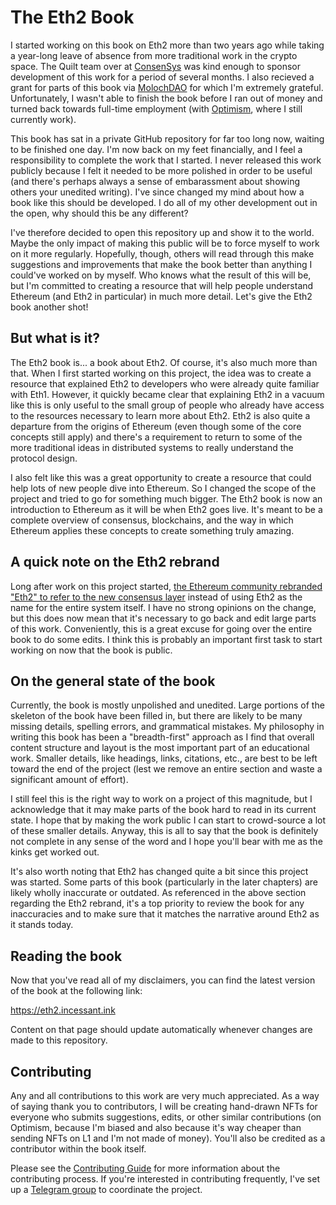 # The Eth2 Book

I started working on this book on Eth2 more than two years ago while taking a year-long leave of absence from more traditional work in the crypto space.
The Quilt team over at [ConsenSys](https://consensys.net/) was kind enough to sponsor development of this work for a period of several months.
I also recieved a grant for parts of this book via [MolochDAO](https://molochdao.com/) for which I'm extremely grateful.
Unfortunately, I wasn't able to finish the book before I ran out of money and turned back towards full-time employment (with [Optimism](https://www.optimism.io/), where I still currently work).

This book has sat in a private GitHub repository for far too long now, waiting to be finished one day.
I'm now back on my feet financially, and I feel a responsibility to complete the work that I started.
I never released this work publicly because I felt it needed to be more polished in order to be useful (and there's perhaps always a sense of embarassment about showing others your unedited writing).
I've since changed my mind about how a book like this should be developed.
I do all of my other development out in the open, why should this be any different?

I've therefore decided to open this repository up and show it to the world.
Maybe the only impact of making this public will be to force myself to work on it more regularly.
Hopefully, though, others will read through this make suggestions and improvements that make the book better than anything I could've worked on by myself.
Who knows what the result of this will be, but I'm committed to creating a resource that will help people understand Ethereum (and Eth2 in particular) in much more detail.
Let's give the Eth2 book another shot!

## But what is it?

The Eth2 book is... a book about Eth2.
Of course, it's also much more than that.
When I first started working on this project, the idea was to create a resource that explained Eth2 to developers who were already quite familiar with Eth1.
However, it quickly became clear that explaining Eth2 in a vacuum like this is only useful to the small group of people who already have access to the resources necessary to learn more about Eth2.
Eth2 is also quite a departure from the origins of Ethereum (even though some of the core concepts still apply) and there's a requirement to return to some of the more traditional ideas in distributed systems to really understand the protocol design.

I also felt like this was a great opportunity to create a resource that could help lots of new people dive into Ethereum.
So I changed the scope of the project and tried to go for something much bigger.
The Eth2 book is now an introduction to Ethereum as it will be when Eth2 goes live.
It's meant to be a complete overview of consensus, blockchains, and the way in which Ethereum applies these concepts to create something truly amazing.

## A quick note on the Eth2 rebrand

Long after work on this project started, [the Ethereum community rebranded "Eth2" to refer to the new consensus layer](https://blog.ethereum.org/2022/01/24/the-great-eth2-renaming/) instead of using Eth2 as the name for the entire system itself.
I have no strong opinions on the change, but this does now mean that it's necessary to go back and edit large parts of this work.
Conveniently, this is a great excuse for going over the entire book to do some edits.
I think this is probably an important first task to start working on now that the book is public.

## On the general state of the book

Currently, the book is mostly unpolished and unedited.
Large portions of the skeleton of the book have been filled in, but there are likely to be many missing details, spelling errors, and grammatical mistakes.
My philosophy in writing this book has been a "breadth-first" approach as I find that overall content structure and layout is the most important part of an educational work.
Smaller details, like headings, links, citations, etc., are best to be left toward the end of the project (lest we remove an entire section and waste a significant amount of effort).

I still feel this is the right way to work on a project of this magnitude, but I acknowledge that it may make parts of the book hard to read in its current state.
I hope that by making the work public I can start to crowd-source a lot of these smaller details.
Anyway, this is all to say that the book is definitely not complete in any sense of the word and I hope you'll bear with me as the kinks get worked out.

It's also worth noting that Eth2 has changed quite a bit since this project was started.
Some parts of this book (particularly in the later chapters) are likely wholly inaccurate or outdated.
As referenced in the above section regarding the Eth2 rebrand, it's a top priority to review the book for any inaccuracies and to make sure that it matches the narrative around Eth2 as it stands today.

## Reading the book

Now that you've read all of my disclaimers, you can find the latest version of the book at the following link:

https://eth2.incessant.ink

Content on that page should update automatically whenever changes are made to this repository.

## Contributing

Any and all contributions to this work are very much appreciated.
As a way of saying thank you to contributors, I will be creating hand-drawn NFTs for everyone who submits suggestions, edits, or other similar contributions (on Optimism, because I'm biased and also because it's way cheaper than sending NFTs on L1 and I'm not made of money).
You'll also be credited as a contributor within the book itself.

Please see the [Contributing Guide](CONTRIBUTING.md) for more information about the contributing process. If you're interested in contributing frequently, I've set up a [Telegram group](https://t.me/+QdbYrQtP0zE3ZDVh) to coordinate the project.
